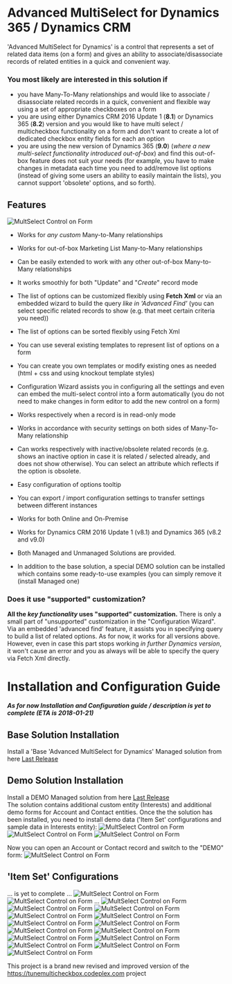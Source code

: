 # Advanced MultiSelect for Dynamics 365 / Dynamics CRM 

'Advanced MultiSelect for Dynamics' is a control that represents a set of related data items (on a form) and gives an ability to associate/disassociate records of related entities in a quick and convenient way.

### You most likely are interested in this solution if

* you have Many-To-Many relationships and would like to associate / disassociate related records in a quick, convenient and flexible way using a set of appropriate checkboxes on a form
* you are using either Dynamics CRM 2016 Update 1 (**8.1**) or Dynamics 365 (**8.2**) version and you would like to have multi select / multicheckbox functionality on a form and don't want to create a lot of dedicated checkbox entity fields for each an option
* you are using the new version of Dynamics 365 (**9.0**) (_where a new multi-select functionality introduced out-of-box_) and find this out-of-box feature does not suit your needs (for example, you have to make changes in metadata each time you need to add/remove list options (instead of giving some users an ability to easily maintain the lists), you cannot support 'obsolete' options, and so forth). 

## Features
![MultSelect Control on Form](Docs/Images/Demo_01.png)

* Works for _any custom_ Many-to-Many relationships 
* Works for out-of-box Marketing List Many-to-Many relationships
* Can be easily extended to work with any other out-of-box Many-to-Many relationships

* It works smoothly for both "Update" and "_Create_" record mode
* The list of options can be customized flexibly using **Fetch Xml** or via an embedded wizard to build the query _like in 'Advanced Find'_ (you can select specific related records to show (e.g. that meet certain criteria you need))
* The list of options can be sorted flexibly using Fetch Xml
* You can use several existing templates to represent list of options on a form 
* You can create you own templates or modify existing ones as needed (html + css and using knockout template styles)
* Configuration Wizard assists you in configuring all the settings and even can embed the multi-select control into a form automatically (you do not need to make changes in form editor to add the new control on a form)

* Works respectively when a record is in read-only mode
* Works in accordance with security settings on both sides of Many-To-Many relationship  
* Can works respectively with inactive/obsolete related records (e.g. shows an inactive option in case it is related / selected already, and does not show otherwise). You can select an attribute which reflects if the option is obsolete. 
* Easy configuration of options tooltip 
* You can export / import configuration settings to transfer settings between different instances

* Works for both Online and On-Premise
* Works for Dynamics CRM 2016 Update 1 (v8.1) and Dynamics 365 (v8.2 and v9.0)

* Both Managed and Unmanaged Solutions are provided.  
* In addition to the base solution, a special DEMO solution can be installed which contains some ready-to-use examples (you can simply remove it (install Managed one)

### Does it use "supported" customization?
**All the _key functionality_ uses "supported" customization.**
There is only a small part of "unsupported" customization in the "Configuration Wizard". Via an embedded 'advanced find' feature, it assists you in specifying query to build a list of related options. As for now, it works for all versions above. However, even in case this part stops working _in further Dynamics version_, it won't cause an error and you as always will be able to specify the query via Fetch Xml directly.




# Installation and Configuration Guide

_**As for now Installation and Configuration guide / description is yet to complete (ETA is 2018-01-21)**_


## Base Solution Installation
Install a 'Base 'Advanced MultiSelect for Dynamics' Managed solution from here [Last Release](https://github.com/khorozhansky/Advanced-MultiSelect-for-Dynamics/releases/latest) 

## Demo Solution Installation
Install a DEMO Managed solution from here [Last Release](https://github.com/khorozhansky/Advanced-MultiSelect-for-Dynamics/releases/latest)  
The solution contains additional custom entity (Interests) and additional demo forms for Account and Contact entities.
Once the the solution has been installed, you need to install demo data ('Item Set' configurations and sample data in Interests entity):
![MultSelect Control on Form](Docs/Images/InstallDemo_01.png)
![MultSelect Control on Form](Docs/Images/InstallDemo_02.png)
![MultSelect Control on Form](Docs/Images/InstallDemo_03.png)

Now you can open an Account or Contact record and switch to the "DEMO" form:
![MultSelect Control on Form](Docs/Images/Demo_02.png)

## 'Item Set' Configurations
... is yet to complete ...
![MultSelect Control on Form](Docs/Images/Configuration_01.png)
![MultSelect Control on Form](Docs/Images/Configuration_02.png)
...
![MultSelect Control on Form](Docs/Images/Configuration_05.png)
![MultSelect Control on Form](Docs/Images/Configuration_06.png)
![MultSelect Control on Form](Docs/Images/Configuration_07.png)
![MultSelect Control on Form](Docs/Images/Configuration_08.png)
![MultSelect Control on Form](Docs/Images/Configuration_09.png)
![MultSelect Control on Form](Docs/Images/Configuration_10.png)
![MultSelect Control on Form](Docs/Images/Configuration_11.png)
![MultSelect Control on Form](Docs/Images/Configuration_12.png)
![MultSelect Control on Form](Docs/Images/Configuration_13.png)
![MultSelect Control on Form](Docs/Images/Configuration_14.png)
![MultSelect Control on Form](Docs/Images/Configuration_15.png)
![MultSelect Control on Form](Docs/Images/Configuration_16.png)
![MultSelect Control on Form](Docs/Images/Configuration_17.png)
![MultSelect Control on Form](Docs/Images/Configuration_18.png)

This project is a brand new revised and improved version of the https://tunemulticheckbox.codeplex.com project
